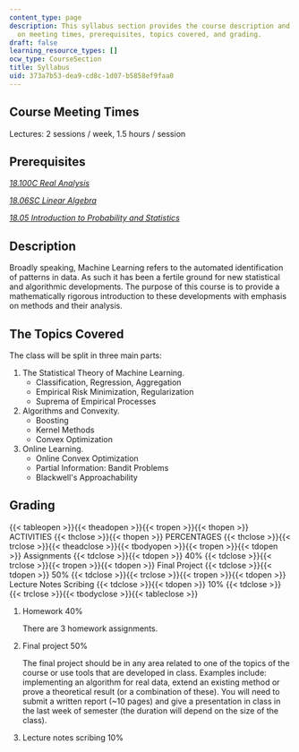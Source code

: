 ```yaml
---
content_type: page
description: This syllabus section provides the course description and information
  on meeting times, prerequisites, topics covered, and grading.
draft: false
learning_resource_types: []
ocw_type: CourseSection
title: Syllabus
uid: 373a7b53-dea9-cd8c-1d07-b5858ef9faa0
---
```

## Course Meeting Times

Lectures: 2 sessions / week, 1.5 hours / session

## Prerequisites

[*18.100C Real Analysis*](/courses/18-100c-real-analysis-fall-2012)

[*18.06SC Linear Algebra*](/courses/18-06sc-linear-algebra-fall-2011)

[*18.05 Introduction to Probability and Statistics*](/courses/18-05-introduction-to-probability-and-statistics-spring-2014)

## Description

Broadly speaking, Machine Learning refers to the automated identification of patterns in data. As such it has been a fertile ground for new statistical and algorithmic developments. The purpose of this course is to provide a mathematically rigorous introduction to these developments with emphasis on methods and their analysis.

## The Topics Covered

The class will be split in three main parts:

1. The Statistical Theory of Machine Learning.
    - Classification, Regression, Aggregation
    - Empirical Risk Minimization, Regularization
    - Suprema of Empirical Processes
2. Algorithms and Convexity.
    - Boosting
    - Kernel Methods
    - Convex Optimization
3. Online Learning.
    - Online Convex Optimization
    - Partial Information: Bandit Problems
    - Blackwell's Approachability

## Grading

{{< tableopen >}}{{< theadopen >}}{{< tropen >}}{{< thopen >}}
ACTIVITIES
{{< thclose >}}{{< thopen >}}
PERCENTAGES
{{< thclose >}}{{< trclose >}}{{< theadclose >}}{{< tbodyopen >}}{{< tropen >}}{{< tdopen >}}
Assignments
{{< tdclose >}}{{< tdopen >}}
40%
{{< tdclose >}}{{< trclose >}}{{< tropen >}}{{< tdopen >}}
Final Project
{{< tdclose >}}{{< tdopen >}}
50%
{{< tdclose >}}{{< trclose >}}{{< tropen >}}{{< tdopen >}}
Lecture Notes Scribing
{{< tdclose >}}{{< tdopen >}}
10%
{{< tdclose >}}{{< trclose >}}{{< tbodyclose >}}{{< tableclose >}}

1. Homework 40%   
      
    There are 3 homework assignments.
2. Final project 50%   
      
    The final project should be in any area related to one of the topics of the course or use tools that are developed in class. Examples include: implementing an algorithm for real data, extend an existing method or prove a theoretical result (or a combination of these). You will need to submit a written report (~10 pages) and give a presentation in class in the last week of semester (the duration will depend on the size of the class).
3. Lecture notes scribing 10%